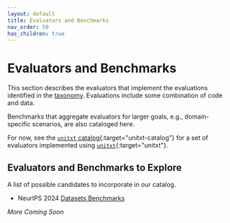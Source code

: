 ```yaml
---
layout: default
title: Evaluators and Benchmarks
nav_order: 50
has_children: true
---
```


# Evaluators and Benchmarks

This section describes the evaluators that implement the evaluations identified in the [taxonomy]({{site.baseurl}}/taxonomy/taxonomy). Evaluations include some combination of code and data.

Benchmarks that aggregate evaluators for larger goals, e.g., domain-specific scenarios, are also cataloged here.

For now, see the [`unitxt` catalog](https://www.unitxt.ai/en/latest/catalog/catalog.__dir__.html){:target="unitxt-catalog"} for a set of evaluators implemented using [`unitxt`](https://www.unitxt.ai){:target="unitxt"}.

## Evaluators and Benchmarks to Explore

A list of possible candidates to incorporate in our catalog.

* NeurIPS 2024 [Datasets Benchmarks](https://neurips.cc/virtual/2024/events/datasets-benchmarks-2024)

_More Coming Soon_

